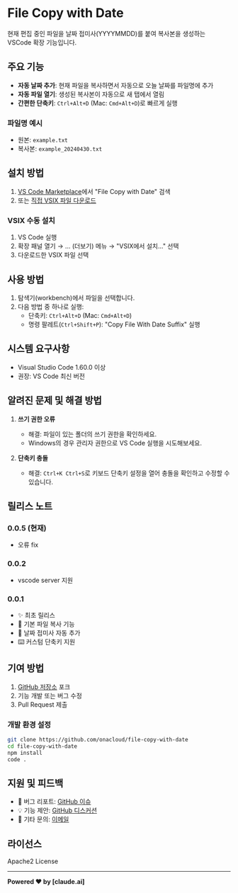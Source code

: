 # File Copy with Date

현재 편집 중인 파일을 날짜 접미사(YYYYMMDD)를 붙여 복사본을 생성하는 VSCode 확장 기능입니다.

## 주요 기능

- **자동 날짜 추가**: 현재 파일을 복사하면서 자동으로 오늘 날짜를 파일명에 추가
- **자동 파일 열기**: 생성된 복사본이 자동으로 새 탭에서 열림
- **간편한 단축키**: `Ctrl+Alt+D` (Mac: `Cmd+Alt+D`)로 빠르게 실행

### 파일명 예시
- 원본: `example.txt` 
- 복사본: `example_20240430.txt`

## 설치 방법

1. [VS Code Marketplace](https://marketplace.visualstudio.com/)에서 "File Copy with Date" 검색
2. 또는 [직접 VSIX 파일 다운로드](https://github.com/onacloud/file-copy-with-date/releases)

### VSIX 수동 설치
1. VS Code 실행
2. 확장 패널 열기 →  ... (더보기) 메뉴 → "VSIX에서 설치..." 선택
3. 다운로드한 VSIX 파일 선택

## 사용 방법

1. 탐색기(workbench)에서 파일을 선택합니다.
2. 다음 방법 중 하나로 실행:
   - 단축키: `Ctrl+Alt+D` (Mac: `Cmd+Alt+D`)
   - 명령 팔레트(`Ctrl+Shift+P`): "Copy File With Date Suffix" 실행

## 시스템 요구사항

- Visual Studio Code 1.60.0 이상
- 권장: VS Code 최신 버전

## 알려진 문제 및 해결 방법

1. **쓰기 권한 오류**
   - 해결: 파일이 있는 폴더의 쓰기 권한을 확인하세요.
   - Windows의 경우 관리자 권한으로 VS Code 실행을 시도해보세요.

2. **단축키 충돌**
   - 해결: `Ctrl+K Ctrl+S`로 키보드 단축키 설정을 열어 충돌을 확인하고 수정할 수 있습니다.

## 릴리스 노트

### 0.0.5 (현재)
- 오류 fix

### 0.0.2
- vscode server 지원

### 0.0.1
- ✨ 최초 릴리스
- 📝 기본 파일 복사 기능
- 📅 날짜 접미사 자동 추가
- ⌨️ 커스텀 단축키 지원

## 기여 방법

1. [GitHub 저장소](https://github.com/onacloud/file-copy-with-date) 포크
2. 기능 개발 또는 버그 수정
3. Pull Request 제출

### 개발 환경 설정
```bash
git clone https://github.com/onacloud/file-copy-with-date
cd file-copy-with-date
npm install
code .
```

## 지원 및 피드백

- 🐛 버그 리포트: [GitHub 이슈](https://github.com/onacloud/file-copy-with-date/issues)
- 💡 기능 제안: [GitHub 디스커션](https://github.com/onacloud/file-copy-with-date/discussions)
- 📧 기타 문의: [이메일](mailto:your-email@example.com)

## 라이선스

Apache2 License 

---
**Powered ❤️ by [claude.ai]**